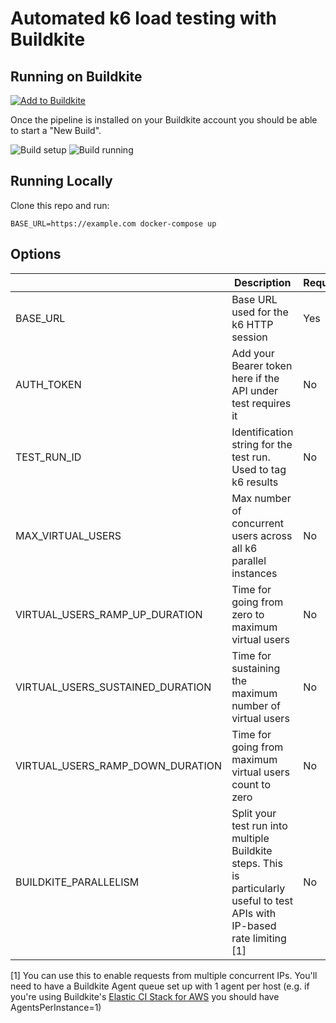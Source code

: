 # Automated k6 load testing with Buildkite

## Running on Buildkite

[![Add to Buildkite](https://buildkite.com/button.svg)](https://buildkite.com/new?template=https://github.com/DyegoCosta/k6-example-buildkite)

Once the pipeline is installed on your Buildkite account you should be able to start a "New Build".

<img alt="Build setup" src="https://user-images.githubusercontent.com/636899/170772348-e73ea0fd-c775-4120-8701-7e9a0864929f.png">
<img alt="Build running" src="https://user-images.githubusercontent.com/636899/170772372-2908fe4c-c6c4-4539-8bfe-624f98721983.png">

## Running Locally

Clone this repo and run:

```shell
BASE_URL=https://example.com docker-compose up
```

## Options

|                                  | Description                                                                                                                 | Required | Default |
|----------------------------------|-----------------------------------------------------------------------------------------------------------------------------|----------|---------|
| BASE_URL                         | Base URL used for the k6 HTTP session                                                                                       | Yes      |         |
| AUTH_TOKEN                       | Add your Bearer token here if the API under test requires it                                                                | No       |         |
| TEST_RUN_ID                      | Identification string for the test run. Used to tag k6 results                                                              | No       | local   |
| MAX_VIRTUAL_USERS                | Max number of concurrent users across all k6 parallel instances                                                             | No       | 10      |
| VIRTUAL_USERS_RAMP_UP_DURATION   | Time for going from zero to maximum virtual users                                                                           | No       | 1m      |
| VIRTUAL_USERS_SUSTAINED_DURATION | Time for sustaining the maximum number of virtual users                                                                     | No       | 3m30s   |
| VIRTUAL_USERS_RAMP_DOWN_DURATION | Time for going from maximum virtual users count to zero                                                                     | No       | 30s     |
| BUILDKITE_PARALLELISM            | Split your test run into multiple Buildkite steps. This is particularly useful to test APIs with IP-based rate limiting [1] | No       | 1       |

[1] You can use this to enable requests from multiple concurrent IPs. You'll need to have a Buildkite Agent queue set up with 1 agent per host (e.g. if you're using Buildkite's [Elastic CI Stack for AWS](https://buildkite.com/docs/agent/v3/elastic-ci-aws/parameters) you should have AgentsPerInstance=1)
